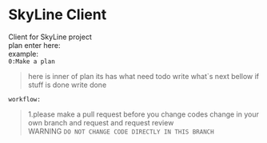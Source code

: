 # SkyLine Client
Client for SkyLine project  
plan enter here:  
example:  
`0:Make a plan`  
 >here is inner of plan  its has what need todo
> write what`s next bellow if stuff is done write done 

`workflow:`
>1.please make a pull request before you change codes change in your own branch and request and request review  
> WARNING `DO NOT CHANGE CODE DIRECTLY IN THIS BRANCH`